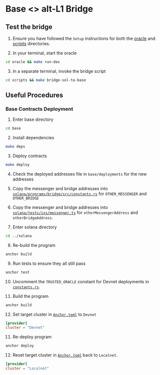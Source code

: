 # Base <> alt-L1 Bridge

## Test the bridge

1. Ensure you have followed the `Setup` instructions for both the [oracle](oracle/README.md) and [scripts](scripts/README.md) directories.

2. In your terminal, start the oracle

```bash
cd oracle && make run-dev
```

3. In a separate terminal, invoke the bridge script

```bash
cd scripts && make bridge-sol-to-base
```

## Useful Procedures

### Base Contracts Deployment

1. Enter base directory

```bash
cd base
```

2. Install dependencies

```bash
make deps
```

3. Deploy contracts

```bash
make deploy
```

4. Check the deployed addresses file in `base/deployments` for the new addresses

5. Copy the messenger and bridge addresses into [`solana/programs/bridge/src/constants.rs`](solana/programs/bridge/src/constants.rs) for `OTHER_MESSENGER` and `OTHER_BRIDGE`

6. Copy the messenger and bridge addresses into [`solana/tests/ixs/messenger.ts`](solana/tests/utils/constants.ts) for `otherMessengerAddress` and `otherBridgeAddress`.

7. Enter solana directory

```bash
cd ../solana
```

8. Re-build the program

```bash
anchor build
```

9. Run tests to ensure they all still pass

```bash
anchor test
```

10. Uncomment the `TRUSTED_ORACLE` constant for Devnet deployments in [`constants.rs`](solana/programs/bridge/src/constants.rs).

11. Build the program

```bash
anchor build
```

12. Set target cluster in [`Anchor.toml`](solana/Anchor.toml) to `Devnet`

```toml
[provider]
cluster = "Devnet"
```

11. Re-deploy program

```bash
anchor deploy
```

12. Reset target cluster in [`Anchor.toml`](solana/Anchor.toml) back to `Localnet`.

```toml
[provider]
cluster = "Localnet"
```
